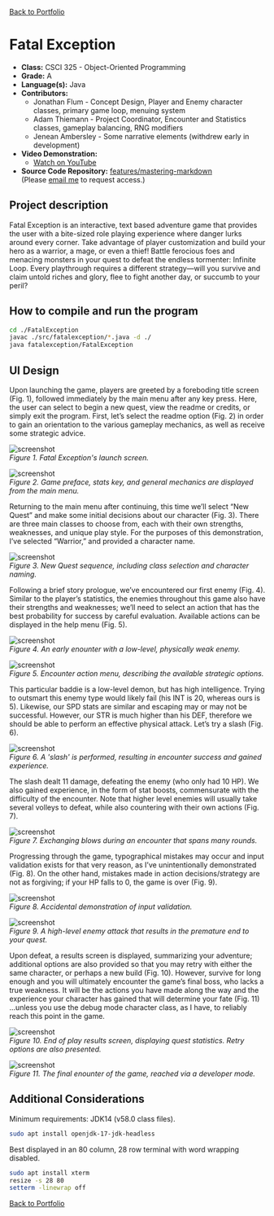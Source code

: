 [Back to Portfolio](./)

Fatal Exception
===============

-   **Class:** CSCI 325 - Object-Oriented Programming
-   **Grade:** A
-   **Language(s):** Java
-   **Contributors:** 
    - Jonathan Flum - Concept Design, Player and Enemy character classes, primary game loop, menuing system 
    - Adam Thiemann - Project Coordinator, Encounter and Statistics classes, gameplay balancing, RNG modifiers 
    - Jenean Ambersley - Some narrative elements (withdrew early in development)
-   **Video Demonstration:**
    - [Watch on YouTube](https://youtu.be/-g8ZKAGLvvU) 
-   **Source Code Repository:** [features/mastering-markdown](https://guides.github.com/features/mastering-markdown/)  
    (Please [email me](mailto:example@csustudent.net?subject=GitHub%20Access) to request access.)

## Project description

Fatal Exception is an interactive, text based adventure game that provides the user with a bite-sized role playing experience where danger lurks around every corner. Take advantage of player customization and build your hero as a warrior, a mage, or even a thief! Battle ferocious foes and menacing monsters in your quest to defeat the endless tormenter: Infinite Loop. Every playthrough requires a different strategy—will you survive and claim untold riches and glory, flee to fight another day, or succumb to your peril?

## How to compile and run the program

```bash
cd ./FatalException
javac ./src/fatalexception/*.java -d ./
java fatalexception/FatalException
```

## UI Design

Upon launching the game, players are greeted by a foreboding title screen (Fig. 1), followed immediately by the main menu after any key press. Here, the user can select to begin a new quest, view the readme or credits, or simply exit the program. First, let’s select the readme option (Fig. 2) in order to gain an orientation to the various gameplay mechanics, as well as receive some strategic advice.

![screenshot](images/p1f1.jpg)  
*Figure 1. Fatal Exception's launch screen.*

![screenshot](images/p1f2.jpg)  
*Figure 2. Game preface, stats key, and general mechanics are displayed from the main menu.*

Returning to the main menu after continuing, this time we’ll select “New Quest” and make some initial decisions about our character (Fig. 3). There are three main classes to choose from, each with their own strengths, weaknesses, and unique play style. For the purposes of this demonstration, I’ve selected “Warrior,” and provided a character name.

![screenshot](images/p1f3.jpg)  
*Figure 3. New Quest sequence, including class selection and character naming.*

Following a brief story prologue, we’ve encountered our first enemy (Fig. 4). Similar to the player’s statistics, the enemies throughout this game also have their strengths and weaknesses; we’ll need to select an action that has the best probability for success by careful evaluation. Available actions can be displayed in the help menu (Fig. 5).

![screenshot](images/p1f4.jpg)  
*Figure 4. An early enounter with a low-level, physically weak enemy.*

![screenshot](images/p1f5.jpg)  
*Figure 5. Encounter action menu, describing the available strategic options.*

This particular baddie is a low-level demon, but has high intelligence. Trying to outsmart this enemy type would likely fail (his INT is 20, whereas ours is 5). Likewise, our SPD stats are similar and escaping may or may not be successful. However, our STR is much higher than his DEF, therefore we should be able to perform an effective physical attack. Let’s try a slash (Fig. 6).

![screenshot](images/p1f6.jpg)  
*Figure 6. A 'slash' is performed, resulting in encounter success and gained experience.*
 
The slash dealt 11 damage, defeating the enemy (who only had 10 HP). We also gained experience, in the form of stat boosts, commensurate with the difficulty of the encounter. Note that higher level enemies will usually take several volleys to defeat, while also countering with their own actions (Fig. 7). 

![screenshot](images/p1f7.jpg)  
*Figure 7. Exchanging blows during an encounter that spans many rounds.*

Progressing through the game, typographical mistakes may occur and input validation exists for that very reason, as I’ve unintentionally demonstrated (Fig. 8). On the other hand, mistakes made in action decisions/strategy are not as forgiving; if your HP falls to 0, the game is over (Fig. 9). 

![screenshot](images/p1f8.jpg)  
*Figure 8. Accidental demonstration of input validation.*

![screenshot](images/p1f9.jpg)  
*Figure 9. A high-level enemy attack that results in the premature end to your quest.*

Upon defeat, a results screen is displayed, summarizing your adventure; additional options are also provided so that you may retry with either the same character, or perhaps a new build (Fig. 10). However, survive for long enough and you will ultimately encounter the game’s final boss, who lacks a true weakness. It will be the actions you have made along the way and the experience your character has gained that will determine your fate (Fig. 11) ...unless you use the debug mode character class, as I have, to reliably reach this point in the game.

![screenshot](images/p1f10.jpg)  
*Figure 10. End of play results screen, displaying quest statistics. Retry options are also presented.*

![screenshot](images/p1f11.jpg)  
*Figure 11. The final enounter of the game, reached via a developer mode.*

## Additional Considerations

Minimum requirements: JDK14 (v58.0 class files). 
```bash
sudo apt install openjdk-17-jdk-headless
```

Best displayed in an 80 column, 28 row terminal with word wrapping disabled.
```bash
sudo apt install xterm
resize -s 28 80
setterm -linewrap off
```

[Back to Portfolio](./)

